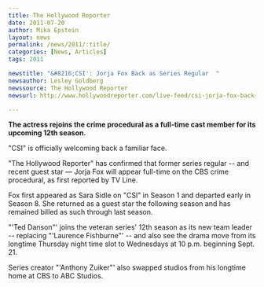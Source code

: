 ```yaml
---
title: The Hollywood Reporter
date: 2011-07-20
author: Mika Epstein
layout: news
permalink: /news/2011/:title/
categories: [News, Articles]
tags: 2011

newstitle: "&#8216;CSI': Jorja Fox Back as Series Regular  "
newsauthor: Lesley Goldberg  
newssource: The Hollywood Reporter  
newsurl: http://www.hollywoodreporter.com/live-feed/csi-jorja-fox-back-as-213517  

---
```


**The actress rejoins the crime procedural as a full-time cast member for its upcoming 12th season.**

"CSI" is officially welcoming back a familiar face.

"The Hollywood Reporter" has confirmed that former series regular -- and recent guest star &#8212; Jorja Fox will appear full-time on the CBS crime procedural, as first reported by TV Line.

Fox first appeared as Sara Sidle on "CSI" in Season 1 and departed early in Season 8. She returned as a guest star the following season and has remained billed as such through last season.

"'Ted Danson"' joins the veteran series' 12th season as its new team leader -- replacing "'Laurence Fishburne"' -- and also see the drama move from its longtime Thursday night time slot to Wednesdays at 10 p.m. beginning Sept. 21.

Series creator "'Anthony Zuiker"' also swapped studios from his longtime home at CBS to ABC Studios.

